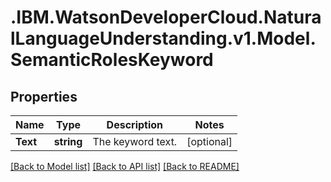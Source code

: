 # .IBM.WatsonDeveloperCloud.NaturalLanguageUnderstanding.v1.Model.SemanticRolesKeyword
## Properties

Name | Type | Description | Notes
------------ | ------------- | ------------- | -------------
**Text** | **string** | The keyword text. | [optional] 

[[Back to Model list]](../README.md#documentation-for-models) [[Back to API list]](../README.md#documentation-for-api-endpoints) [[Back to README]](../README.md)

